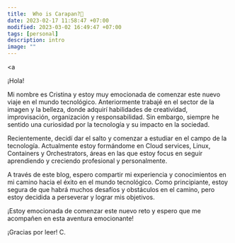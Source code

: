 ```yaml
---
title:  Who is Carapan?🐚 
date: 2023-02-17 11:58:47 +07:00
modified: 2023-03-02 16:49:47 +07:00
tags: [personal]
description: intro
image: ""
---
```


<a 

¡Hola!

Mi nombre es Cristina y estoy muy emocionada de comenzar este nuevo viaje en el mundo tecnológico. Anteriormente trabajé en el sector de la imagen y la belleza, donde adquirí habilidades de creatividad, improvisación, organización y responsabilidad. Sin embargo, siempre he sentido una curiosidad por la tecnología y su impacto en la sociedad.

Recientemente, decidí dar el salto y comenzar a estudiar en el campo de la tecnología. Actualmente estoy formándome en Cloud services, Linux, Containers y Orchestrators, áreas en las que estoy focus en seguir aprendiendo y creciendo profesional y personalmente.

A través de este blog, espero compartir mi experiencia y conocimientos en mi camino hacia el éxito en el mundo tecnológico. Como principiante, estoy segura de que habrá muchos desafíos y obstáculos en el camino, pero estoy decidida a perseverar y lograr mis objetivos.

¡Estoy emocionada de comenzar este nuevo reto y espero que me acompañen en esta aventura emocionante!

¡Gracias por leer!
C.








